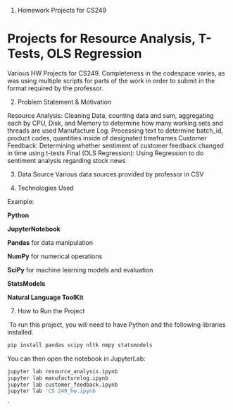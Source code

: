 1. Homework Projects for CS249

# Projects for Resource Analysis, T-Tests, OLS Regression

Various HW Projects for CS249. Completeness in the codespace varies, as was using multiple scripts for parts of the work in order to submit in the format required by the professor. 

2. Problem Statement & Motivation

Resource Analysis: Cleaning Data, counting data and sum, aggregating each by CPU, Disk, and Memory to determine how many working sets and threads are used
Manufacture Log: Processing text to determine batch_id, product codes, quantities inside of designated timeframes
Customer Feedback: Determining whether sentiment of customer feedback changed in time using t-tests
Final (OLS Regression): Using Regression to do sentiment analysis regarding stock news

3. Data Source
Various data sources provided by professor in CSV

4. Technologies Used

Example:

**Python**

**JupyterNotebook**

**Pandas** for data manipulation

**NumPy** for numerical operations

**SciPy** for machine learning models and evaluation

**StatsModels**

**Natural Language ToolKit**

7. How to Run the Project

`To run this project, you will need to have Python and the following libraries installed.

```bash
pip install pandas scipy nltk nmpy statsmodels
```

You can then open the notebook in JupyterLab:

```bash
jupyter lab resource_analysis.ipynb
jupyter lab manufacturelog.ipynb
jupyter lab customer_feedback.ipynb
jupyter lab 'CS 249_hw.ipynb
```
`

